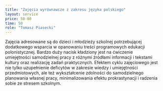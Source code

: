 ```yaml
---
title: "Zajęcia wyrównawcze z zakresu języka polskiego"
layout: service
price: 50-80
time: 50
role: "Tomasz Piasecki"
---
```


Zajęcia adresowane są do dzieci i młodzieży szkolnej potrzebującej dodatkowego wsparcia w opanowaniu treści programowych edukacji polonistycznej. Bardzo duży nacisk kładziony jest na ćwiczenie umiejętności samodzielnej pracy z różnymi źródłami informacji i tekstami kultury oraz realizację zadań praktycznych. Efektem cyklu zajęciowego jest nie tylko uzupełnienie deficytów w zakresie wiedzy i umiejętności przedmiotowych, ale też wykształcenie zdolności do samodzielnego planowania własnej pracy, minimalizowania efektu prokrastynacji i radzenia sobie ze stresem szkolnym.

